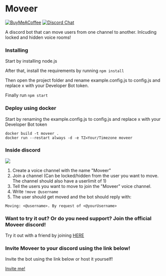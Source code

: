 
# Moveer
[![BuyMeACoffee](https://img.shields.io/badge/BuyMeACoffee-Donate-ff813f.svg?logo=CoffeeScript&style=flat-square)](https://www.buymeacoffee.com/Moveer)
[![Discord Chat](https://img.shields.io/discord/546695271242006549.svg)](https://discord.gg/KqaEfhb)

A discord bot that can move users from one channel to another. Inlcuding locked and hidden voice rooms!

### Installing

Start by installing node.js

After that, install the requirements by running ```npm install```

Then open the project folder and rename example.config.js to config.js and replace x with your Developer Bot token.

Finally run ```npm start```

### Deploy using docker

Start by renaming the example.config.js to config.js and replace x with your Developer Bot token
```
docker build -t moveer .
docker run --restart always -d -e TZ=Your/Timezone moveer
```


### Inside discord
![](https://media.giphy.com/media/S3moCmPvbhJCObeFkb/giphy.gif)
1. Create a voice channel with the name "Moveer"
2. Join a channel (Can be locked/hidden from the user you want to move. The channel should also have a userlimit of 1)
3. Tell the users you want to move to join the "Moveer" voice channel.
4. Write ```!move @username```
5. The user should get moved and the bot should reply with: 

```Moving: <@username>. By request of <@yourUsername>```


### Want to try it out? Or do you need support? Join the official Moveer discord!
Try it out with a friend by joining [HERE](https://discord.gg/KqaEfhb)
### Invite Moveer to your discord using the link below!

Invite the bot using the link below or host it yourself!

[Invite me!](https://discordapp.com/api/oauth2/authorize?client_id=400724460203802624&permissions=8&scope=bot)


